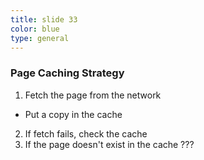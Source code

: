```yaml
---
title: slide 33
color: blue
type: general
---
```

### Page Caching Strategy

1. Fetch the page from the network
  * Put a copy in the cache
2. If fetch fails, check the cache
3. If the page doesn't exist in the cache ???
